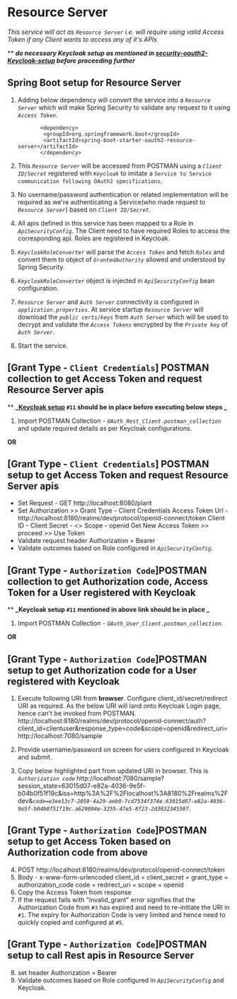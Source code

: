 # Resource Server
_This service will act as `Resource Server` i.e. will require using valid Access Token if any Client wants to access any of it's APIs_

 ** _**do necessary Keycloak setup as mentioned in [security-oauth2-Keycloak-setup](https://github.com/arijitdeb1/spring-security-6/tree/main/security-oauth2-Keycloak-setup) before proceeding further**_


## Spring Boot setup for Resource Server

 1. Adding below dependency will convert the service into a _`Resource Server`_ which will make Spring Security to validate any request to it using _`Access Token`_.
 
               <dependency>
        		<groupId>org.springframework.boot</groupId>
        		<artifactId>spring-boot-starter-oauth2-resource-server</artifactId>
               </dependency> 

 2. This _`Resource Server`_ will be accessed from POSTMAN using a _`Client ID/Secret`_ registered with _`Keycloak`_ to imitate a `Service to Service communication following OAuth2 specifications`.
 3. No username/password authentication or related implementation will be required as we're authenticating a Service(who made request to _`Resource Server`_) based on _`Client ID/Secret`_.
 4. All apis defined in this service has been mapped to a Role in _`ApiSecurityConfig`_. The Client need to have required Roles to access the corresponding api. Roles are registered in Keycloak.
 5. _`KeycloakRoleConverter`_ will parse the _`Access Token`_ and fetch _`Roles`_ and convert them to object of _`GrantedAuthority`_ allowed and understood by Spring Security.
 6. _`KeycloakRoleConverter`_ object is injected in _`ApiSecurityConfig`_ bean configuration.
 7. _`Resource Server`_ and _`Auth Server`_ connectivity is configured in _`application.properties`_. At service startup _`Resource Server`_ will download the _`public certs/keys`_ from _`Auth Server`_ which will be used to decrypt and validate the _`Access Tokens`_ encrypted by the _`Private key`_ of _`Auth Server`_.
 8. Start the service.
 
 ## [Grant Type - `Client Credentials`] POSTMAN collection to get Access Token and request Resource Server apis
 **  **_[Keycloak setup](https://github.com/arijitdeb1/spring-security-6/tree/main/security-oauth2-Keycloak-setup) `#11` should be in place before executing below steps _**
  1. Import POSTMAN Collection - _`OAuth_Rest_Client.postman_collection`_ and update required details as per Keycloak configurations.
  
  **OR**
  ## [Grant Type - `Client Credentials`] POSTMAN setup to get Access Token and request Resource Server apis
  - Set Request - GET http://localhost:8080/plant
  - Set Authorization >> Grant Type - Client Credentials
                         Access Token Url - http://localhost:8180/realms/dev/protocol/openid-connect/token
                         Client ID - <Client ID>
                         Client Secret - <>
                         Scope - openid 
                         Get New Access Token >> proceed >> Use Token
  - Validate request header Authorization = Bearer <Access Token>
  - Validate outcomes based on Role configured in _`ApiSecurityConfig`_.
  
  
  ## [Grant Type - `Authorization Code`]POSTMAN collection to get Authorization code, Access Token for a User registered with Keycloak</ins>
  **  **_Keycloak setup `#11` mentioned in above link should be in place _**
   1. Import POSTMAN Collection - _`OAuth_User_Client.postman_collection`_.
   
   **OR**
  ## [Grant Type - `Authorization Code`]POSTMAN setup to get Authorization code for a User registered with Keycloak
 
  1. Execute following URI from **browser**. Configure client_id/secret/redirect URI as required. As the below URI will land onto Keycloak Login page, hence can't be invoked from POSTMAN. 
      http://localhost:8180/realms/dev/protocol/openid-connect/auth?client_id=clientuser&response_type=code&scope=openid&redirect_uri=http://localhost:7080/sample 
    
  2. Provide username/password on screen for users configured in Keycloak and submit.
  3. Copy below highlighted part from updated URI in browser. This is _`Authorization code`_
   http://localhost:7080/sample?session_state=63015d07-e82a-4036-9e5f-b04b0f51f19c&iss=http%3A%2F%2Flocalhost%3A8180%2Frealms%2Fdev&_`code=e3ee13c7-2059-4a29-aeb0-7cd7534f374e.63015d07-e82a-4036-9e5f-b04b0f51f19c.a629804e-3255-47e5-8f23-2d3032345507`_.
   
  ## [Grant Type - `Authorization Code`]POSTMAN setup to get Access Token based on Authorization code from above
   
   4. POST http://localhost:8180/realms/dev/protocol/openid-connect/token
   5. Body - x-www-form-urlencoded
      client_id = 
      client_secret = 
      grant_type = authorization_code
      code = <above highlighted code> 
      redirect_uri =
      scope = openid
   6. Copy the Access Token from response
   7. If the request fails with "invalid_grant" error signifies that the Authorization Code from `#3` has expired and need to re-initiate the URI in `#1`. The expiry for Authorization Code is very limited and hence need to quickly copied and configured at `#5`.
   
  ## [Grant Type - `Authorization Code`]POSTMAN setup to call Rest apis in Resource Server
   8. set header Authorization = Bearer <Access Token>
   9. Validate outcomes based on Role configured in _`ApiSecurityConfig`_ and Keycloak.
      